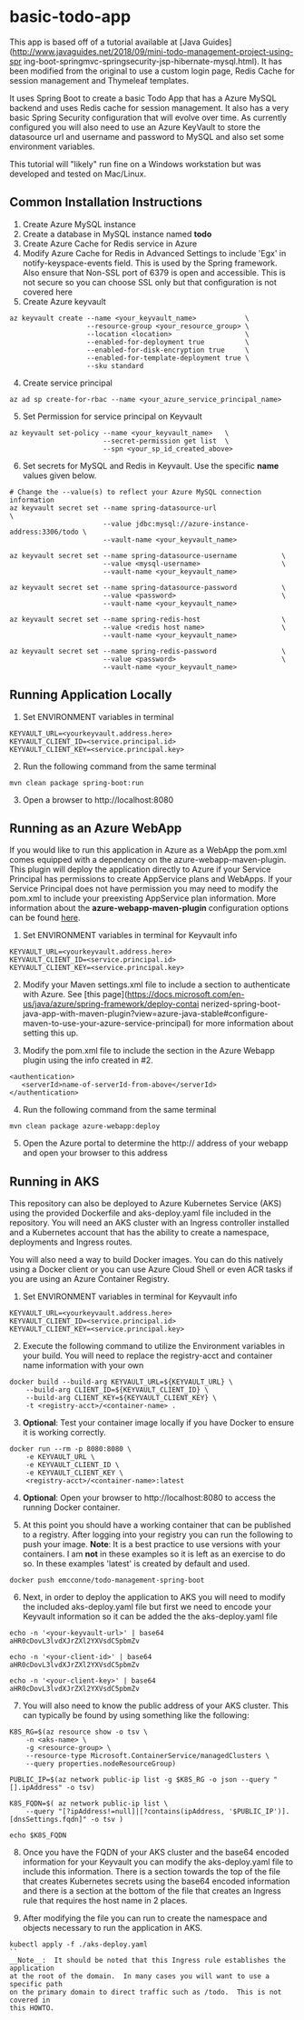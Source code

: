 # basic-todo-app

This app is based off of a tutorial available at [Java
Guides](http://www.javaguides.net/2018/09/mini-todo-management-project-using-spr
ing-boot-springmvc-springsecurity-jsp-hibernate-mysql.html). It has been
modified from the original to use a custom login page, Redis Cache for session
management and Thymeleaf templates.

It uses Spring Boot to create a basic Todo App that has a Azure MySQL backend
and uses Redis cache for session management. It also has a very basic Spring
Security configuration that will evolve over time. As currently configured you
will also need to use an Azure KeyVault to store the datasource url and username
and password to MySQL and also set some environment variables.

This tutorial will "likely" run fine on a Windows workstation but was developed and tested on Mac/Linux.

## Common Installation Instructions

1.  Create Azure MySQL instance
2.  Create a database in MySQL instance named __todo__
3.  Create Azure Cache for Redis service in Azure
4.  Modify Azure Cache for Redis in Advanced Settings to include 'Egx' in
    notify-keyspace-events field.  This is used by the Spring framework.  Also
ensure that Non-SSL port of 6379 is open and accessible.  This is not secure so
you can choose SSL only but that configuration is not covered here
3.  Create Azure keyvault
```
az keyvault create --name <your_keyvault_name>            \
                   --resource-group <your_resource_group> \
                   --location <location>                  \
                   --enabled-for-deployment true          \
                   --enabled-for-disk-encryption true     \
                   --enabled-for-template-deployment true \
                   --sku standard 
```
4. Create service principal
```
az ad sp create-for-rbac --name <your_azure_service_principal_name>
```
5. Set Permission for service principal on Keyvault
```
az keyvault set-policy --name <your_keyvault_name>   \
                       --secret-permission get list  \
                       --spn <your_sp_id_created_above>
```
6.  Set secrets for MySQL and Redis in Keyvault. Use the specific __name__ values given below. 
```
# Change the --value(s) to reflect your Azure MySQL connection information
az keyvault secret set --name spring-datasource-url                          \
                       --value jdbc:mysql://azure-instance-address:3306/todo \
                       --vault-name <your_keyvault_name>

az keyvault secret set --name spring-datasource-username           \
                       --value <mysql-username>                    \
                       --vault-name <your_keyvault_name>

az keyvault secret set --name spring-datasource-password           \
                       --value <password>                          \
                       --vault-name <your_keyvault_name>

az keyvault secret set --name spring-redis-host                    \
                       --value <redis host name>                   \
                       --vault-name <your_keyvault_name>

az keyvault secret set --name spring-redis-password                \
                       --value <password>                          \
                       --vault-name <your_keyvault_name>
```

## Running Application Locally
1.  Set ENVIRONMENT variables in terminal
```
KEYVAULT_URL=<yourkeyvault.address.here>
KEYVAULT_CLIENT_ID=<service.principal.id>
KEYVAULT_CLIENT_KEY=<service.principal.key>
```
2.  Run the following command from the same terminal
```
mvn clean package spring-boot:run
```
3.  Open a browser to http://localhost:8080

## Running as an Azure WebApp
If you would like to run this application in Azure as a WebApp the pom.xml
comes equipped with a dependency on the azure-webapp-maven-plugin. This plugin
will deploy the application directly to Azure if your Service Principal has
permissions to create AppService plans and WebApps. If your Service Principal
does not have permission you may need to modify the pom.xml to include your
preexisting AppService plan information. More information about the
__azure-webapp-maven-plugin__ configuration options can be found
[here](https://docs.microsoft.com/en-us/java/api/overview/azure/maven/docs/web-app-samples?view=azure-java-stable).

1. Set ENVIRONMENT variables in terminal for Keyvault
info 
``` 
KEYVAULT_URL=<yourkeyvault.address.here>
KEYVAULT_CLIENT_ID=<service.principal.id>
KEYVAULT_CLIENT_KEY=<service.principal.key> 
``` 

2.  Modify your Maven settings.xml file to include a
<serverId> section to authenticate with Azure. See [this
page](https://docs.microsoft.com/en-us/java/azure/spring-framework/deploy-contai
nerized-spring-boot-java-app-with-maven-plugin?view=azure-java-stable#configure-
maven-to-use-your-azure-service-principal) for more information about setting
this up.

3.  Modify the pom.xml file to include the <authentication> section in the
    Azure Webapp plugin using the info created in #2.
```
<authentication>
   <serverId>name-of-serverId-from-above</serverId>
</authentication>
```

4.  Run the following command from the same terminal
```
mvn clean package azure-webapp:deploy
```

5.  Open the Azure portal to determine the http://  address of your webapp and
    open your browser to this address


## Running in AKS
This repository can also be deployed to Azure Kubernetes Service (AKS) using the
provided Dockerfile and aks-deploy.yaml file included in the repository.  You
will need an AKS cluster with an Ingress controller installed and a Kubernetes account
that has the ability to create a namespace, deployments and Ingress routes.

You will also need a way to build Docker images.  You can do this natively using
a Docker client or you can use Azure Cloud Shell or even ACR tasks if you are
using an Azure Container Registry.  

1. Set ENVIRONMENT variables in terminal for Keyvault
info 
``` 
KEYVAULT_URL=<yourkeyvault.address.here>
KEYVAULT_CLIENT_ID=<service.principal.id>
KEYVAULT_CLIENT_KEY=<service.principal.key> 
```



2. Execute the following command to utilize the Environment variables in your
   build.  You will need to replace the registry-acct and container name information with your own
```
docker build --build-arg KEYVAULT_URL=${KEYVAULT_URL} \
    --build-arg CLIENT_ID=${KEYVAULT_CLIENT_ID} \
    --build-arg CLIENT_KEY=${KEYVAULT_CLIENT_KEY} \
    -t <registry-acct>/<container-name> .
```

3.  __Optional__: Test your container image locally if you have Docker to ensure it is working correctly. 
```
docker run --rm -p 8080:8080 \
    -e KEYVAULT_URL \
    -e KEYVAULT_CLIENT_ID \
    -e KEYVAULT_CLIENT_KEY \
    <registry-acct>/<container-name>:latest
```

4.  __Optional__:  Open your browser to http://localhost:8080 to access the running
    Docker container.

5.  At this point you should have a working container that can be published to
    a registry.  After logging into your registry you can run the following to
push your image.  __Note__:  It is a best practice to use versions with your
containers. I am __not__ in these examples so it is left as an exercise to do
so. In these examples 'latest' is created by default and used. 
```
docker push emcconne/todo-management-spring-boot
```

6.  Next, in order to deploy the application to AKS you will need to modify the
    included aks-deploy.yaml file but first we need to encode your Keyvault
information so it can be added the the aks-deploy.yaml file
```
echo -n '<your-keyvault-url>' | base64
aHR0cDovL3lvdXJrZXl2YXVsdC5pbmZv

echo -n '<your-client-id>' | base64
aHR0cDovL3lvdXJrZXl2YXVsdC5pbmZv

echo -n '<your-client-key>' | base64
aHR0cDovL3lvdXJrZXl2YXVsdC5pbmZv
```

7.  You will also need to know the public address of your AKS cluster.  This can
    typically be found by using something like the following:
```
K8S_RG=$(az resource show -o tsv \
    -n <aks-name> \
    -g <resource-group> \
    --resource-type Microsoft.ContainerService/managedClusters \
    --query properties.nodeResourceGroup)

PUBLIC_IP=$(az network public-ip list -g $K8S_RG -o json --query "[].ipAddress" -o tsv)

K8S_FQDN=$( az network public-ip list \
    --query "[?ipAddress!=null]|[?contains(ipAddress, '$PUBLIC_IP')].[dnsSettings.fqdn]" -o tsv )

echo $K8S_FQDN
```

8.  Once you have the FQDN of your AKS cluster and the base64 encoded
    information for your Keyvault you can modify the aks-deploy.yaml file to
include this information.  There is a section towards the top of the file that
creates Kubernetes secrets using the base64 encoded information and there is a
section at the bottom of the file that creates an Ingress rule that requires the
host name in 2 places.

9.  After modifying the file you can run to create the namespace and objects
    necessary to run the application in AKS.
```
kubectl apply -f ./aks-deploy.yaml
``
__Note__:  It should be noted that this Ingress rule establishes the application
at the root of the domain.  In many cases you will want to use a specific path
on the primary domain to direct traffic such as /todo.  This is not covered in
this HOWTO.



